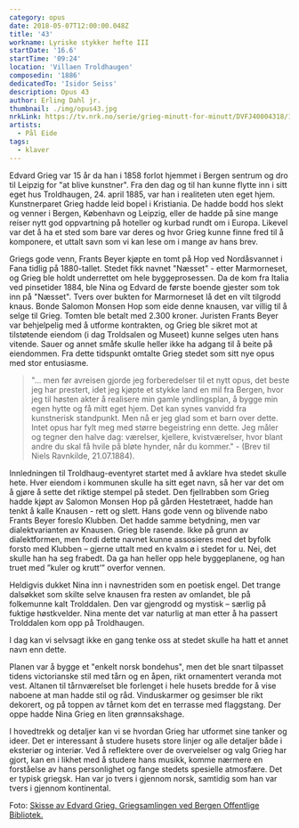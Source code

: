 ```yaml
---
category: opus
date: 2018-05-07T12:00:00.048Z
title: '43'
workname: Lyriske stykker hefte III
startDate: '16.6'
startTime: '09:24'
location: 'Villaen Troldhaugen'
composedin: '1886'
dedicatedTo: 'Isidor Seiss'
description: Opus 43
author: Erling Dahl jr.
thumbnail: ./img/opus43.jpg
nrkLink: https://tv.nrk.no/serie/grieg-minutt-for-minutt/DVFJ40004318/16-06-2018
artists:
  - Pål Eide
tags:
  - klaver
---
```

Edvard Grieg var 15 år da han i 1858 forlot hjemmet i Bergen sentrum og dro til Leipzig for "at blive kunstner". Fra den dag og til han kunne flytte inn i sitt eget hus Troldhaugen, 24. april 1885, var han i realiteten uten eget hjem. Kunstnerparet Grieg hadde leid bopel i Kristiania. De hadde bodd hos slekt og venner i Bergen, København og Leipzig, eller de hadde på sine mange reiser nytt god oppvartning på hoteller og kurbad rundt om i Europa. Likevel var det å ha et sted som bare var deres og hvor Grieg kunne finne fred til å komponere, et uttalt savn som vi kan lese om i mange av hans brev.

Griegs gode venn, Frants Beyer kjøpte en tomt på Hop ved Nordåsvannet i Fana tidlig på 1880-tallet. Stedet fikk navnet "Næsset" - etter Marmorneset, og Grieg ble holdt underrettet om hele byggeprosessen. Da de kom fra Italia ved pinsetider 1884, ble Nina og Edvard de første boende gjester som tok inn på "Næsset". Tvers over bukten for Marmorneset lå det en vilt tilgrodd knaus. Bonde Salomon Monsen Hop som eide denne knausen, var villig til å selge til Grieg. Tomten ble betalt med 2.300 kroner. Juristen Frants Beyer var behjelpelig med å utforme kontrakten, og Grieg ble sikret mot at tilstøtende eiendom (i dag Troldsalen og Museet) kunne selges uten hans vitende. Sauer og annet småfe skulle heller ikke ha adgang til å beite på eiendommen. Fra dette tidspunkt omtalte Grieg stedet som sitt nye opus med stor entusiasme.

> "… men før avreisen gjorde jeg forberedelser til et nytt opus, det beste jeg har prestert, idet jeg kjøpte et stykke land en mil fra Bergen, hvor jeg til høsten akter å realisere min gamle yndlingsplan, å bygge min egen hytte og få mitt eget hjem. Det kan synes vanvidd fra kunstnerisk standpunkt. Men nå er jeg glad som et barn over dette. Intet opus har fylt meg med større begeistring enn dette. Jeg måler og tegner den halve dag: værelser, kjellere, kvistværelser, hvor blant andre du skal få hvile på bløte hynder, når du kommer." - (Brev til Niels Ravnkilde, 21.07.1884).

Innledningen til Troldhaug-eventyret startet med å avklare hva stedet skulle hete. Hver eiendom i kommunen skulle ha sitt eget navn, så her var det om å gjøre å sette det riktige stempel på stedet. Den fjellrabben som Grieg hadde kjøpt av Salomon Monsen Hop på gården Hestetræet, hadde han tenkt å kalle Knausen - rett og slett. Hans gode venn og blivende nabo Frants Beyer foreslo Klubben. Det hadde samme betydning, men var dialektvarianten av Knausen. Grieg ble rasende. Ikke på grunn av dialektformen, men fordi dette navnet kunne assosieres med det byfolk forsto med Klubben – gjerne uttalt med en kvalm ø i stedet for u. Nei, det skulle han ha seg frabedt. Da ga han heller opp hele byggeplanene, og han truet med ”kuler og krutt’” overfor vennen.

Heldigvis dukket Nina inn i navnestriden som en poetisk engel. Det trange dalsøkket som skilte selve knausen fra resten av omlandet, ble på folkemunne kalt Trolddalen. Den var gjengrodd og mystisk – særlig på fuktige høstkvelder. Nina mente det var naturlig at man etter å ha passert Trolddalen kom opp på Troldhaugen.

I dag kan vi selvsagt ikke en gang tenke oss at stedet skulle ha hatt et annet navn enn dette.

Planen var å bygge et "enkelt norsk bondehus", men det ble snart tilpasset tidens victorianske stil med tårn og en åpen, rikt ornamentert veranda mot vest. Altanen til tårnværelset ble forlenget i hele husets bredde for å vise naboene at man hadde stil og råd. Vinduskarmer og gesimser ble rikt dekorert, og på toppen av tårnet kom det en terrasse med flaggstang. Der oppe hadde Nina Grieg en liten grønnsakshage.

I hovedtrekk og detaljer kan vi se hvordan Grieg har utformet sine tanker og ideer. Det er interessant å studere husets store linjer og alle detaljer både i eksteriør og interiør. Ved å reflektere over de overveielser og valg Grieg har gjort, kan en i likhet med å studere hans musikk, komme nærmere en forståelse av hans personlighet og fange stedets spesielle atmosfære. Det er typisk griegsk. Han var jo tvers i gjennom norsk, samtidig som han var tvers i gjennom kontinental.

Foto: <a href="http://www.bergen.folkebibl.no/cgi-bin/websok-grieg?tnr=240778" target="_blank">Skisse av Edvard Grieg. Griegsamlingen ved Bergen Offentlige Bibliotek.</a>
